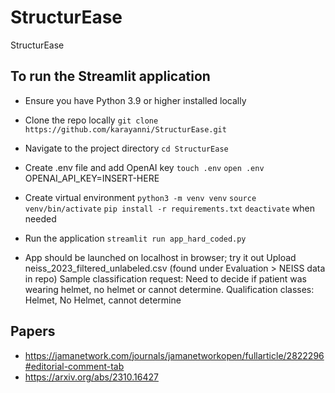 # StructurEase
StructurEase

## To run the Streamlit application
- Ensure you have Python 3.9 or higher installed locally

- Clone the repo locally
`git clone https://github.com/karayanni/StructurEase.git`

- Navigate to the project directory
`cd StructurEase`

- Create .env file and add OpenAI key
`touch .env`
`open .env`
OPENAI_API_KEY=INSERT-HERE

- Create virtual environment
`python3 -m venv venv`
`source venv/bin/activate`
`pip install -r requirements.txt`
`deactivate` when needed

- Run the application
`streamlit run app_hard_coded.py`

- App should be launched on localhost in browser; try it out
Upload neiss_2023_filtered_unlabeled.csv (found under Evaluation > NEISS data in repo)
Sample classification request: Need to decide if patient was wearing helmet, no helmet or cannot determine.
Qualification classes: Helmet, No Helmet, cannot determine

## Papers
- https://jamanetwork.com/journals/jamanetworkopen/fullarticle/2822296#editorial-comment-tab
- https://arxiv.org/abs/2310.16427